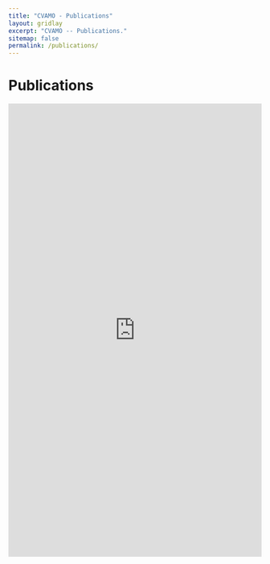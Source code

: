 ```yaml
---
title: "CVAMO - Publications"
layout: gridlay
excerpt: "CVAMO -- Publications."
sitemap: false
permalink: /publications/
---
```



# Publications

<iframe src="https://biblio.ugent.be/publication?embed=1&q=author+any+%22F683AB4A-F0ED-11E1-A9DE-61C894A0A6B4+F6794C86-F0ED-11E1-A9DE-61C894A0A6B4+F88A388C-F0ED-11E1-A9DE-61C894A0A6B4+F5C11EE0-F0ED-11E1-A9DE-61C894A0A6B4+1F61DBF4-F0EE-11E1-A9DE-61C894A0A6B4++F8%20%20%20%205A9762-F0ED-11E1-A9DE-61C894A0A6B4+1C4E8B9C-F0EE-11E1-A9DE-61C894A0A6B4+F84EE052-F0ED-11E1-A9DE-61C894A0A6B4+F6D05EFE-F0ED-11E1-A9DE-61C894A0A6B4+879F2326-4349-11E3-90BB-673911BDE39D%22&amp;hide_info=1&amp;hide_options=1"
  width="100%"
  height="900"
  allowtransparency="true"
  frameborder="0">
</iframe>


